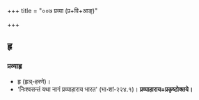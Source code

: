 +++
title = "००७ प्रव्या (प्र+वि+आङ्)"

+++

## हृ
### प्रव्याहृ
- हृ (हृञ्-हरणे)।
- 'निःश्वसन्तं यथा नागं प्रव्याहाराय भारत' (भा॰शां॰२२४.१)। **प्रव्याहाराय=प्रकृष्टोक्तये।** 

